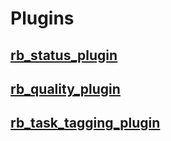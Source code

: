 # Plugins
## [rb_status_plugin](https://github.com/Raybeam/rb_status_plugin/releases)
## [rb_quality_plugin](https://github.com/Raybeam/rb_quality_plugin/releases)
## [rb_task_tagging_plugin](https://github.com/Raybeam/rb_task_tagging_plugin/releases)
